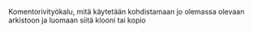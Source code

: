 Komentorivityökalu, mitä käytetään kohdistamaan jo olemassa olevaan arkistoon ja luomaan siitä klooni tai kopio
